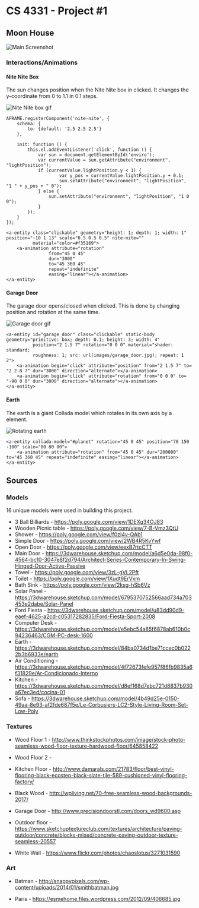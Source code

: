 # CS 4331 - Project #1

## Moon House

![Main Screenshot](https://github.com/luisrausseo/luisrausseo.github.io/blob/master/Project_1/p1.Rausseo.jpg)

### Interactions/Animations

#### Nite Nite Box

The sun changes position when the Nite Nite box in clicked. It changes the y-coordinate from 0 to 1.1 in 0.1 steps. 

![Nite Nite box gif]()

```
AFRAME.registerComponent('nite-nite', {
    schema: {
        to: {default: '2.5 2.5 2.5'}
    },

    init: function () {
        this.el.addEventListener('click', function () {
            var sun = document.getElementById('enviro');
            var currentValue = sun.getAttribute("environment", "lightPosition");
            if (currentValue.lightPosition.y < 1) {
                    var y_pos = currentValue.lightPosition.y + 0.1;
                    sun.setAttribute("environment", "lightPosition", "1 " + y_pos + " 0");
            } else {
                sun.setAttribute("environment", "lightPosition", "1 0 0");
            }
        });
    }
});
```

```
<a-entity class="clickable" geometry="height: 1; depth: 1; width: 1" position="-10 1 13" scale="0.5 0.5 0.5" nite-nite=""
          material="color=#f35169">
    <a-animation attribute="rotation"
                from="45 0 45"
                dur="3000"
                to="45 360 45"
                repeat="indefinite"
                easing="linear"></a-animation>
</a-entity>
```

#### Garage Door

The garage door opens/closed when clicked. This is done by changing position and rotation at the same time.

![Garage door gif]()

```
<a-entity id="garage_door" class="clickable" static-body geometry="primitive: box; depth: 0.1; height: 3; width: 4"
          position="2 1.5 7" rotation="0 0 0" material="shader: standard;
          roughness: 1; src: url(images/garage_door.jpg); repeat: 1 2">
    <a-animation begin="click" attribute="position" from="2 1.5 7" to= "2 2.8 7" dur="3000" direction="alternate"></a-animation>
    <a-animation begin="click" attribute="rotation" from="0 0 0" to= "-90 0 0" dur="3000" direction="alternate"></a-animation>
</a-entity>
```

#### Earth

The earth is a giant Collada model which rotates in its own axis by a <a-animation> element. 

![Rotating earth]()

```
<a-entity collada-model="#planet" rotation="45 0 45" position="70 150 -100" scale="80 80 80">
	<a-animation attribute="rotation" from="45 0 45" dur="200000" to="45 360 45" repeat="indefinite" easing="linear"></a-animation>
</a-entity>
```

## Sources

### Models

16 unique models were used in building this project.

* 3 Ball Billiards - https://poly.google.com/view/1DEXg34OJ83
* Wooden Picnic table - https://poly.google.com/view/7-B-Vmz3QtU
* Shower - https://poly.google.com/view/f0zI4v-QAb1
* Simple Door - https://poly.google.com/view/2WB4R5KvYwf
* Open Door - https://poly.google.com/view/eexB7rtcCTT
* Main Door - https://3dwarehouse.sketchup.com/model/a6d5e0da-98f0-4564-bc10-3047e8f2d794/Architect-Series-Contemporary-In-Swing-Hinged-Door-Active-Passive
* Towel - https://poly.google.com/view/3zL-gVL2Pft
* Toilet - https://poly.google.com/view/1Xudt9ErVxm
* Bath Sink - https://poly.google.com/view/2ksg-hSb6Vz
* Solar Panel - https://3dwarehouse.sketchup.com/model/6795370752566aad734a703453e2dabe/Solar-Panel
* Ford Fiesta - https://3dwarehouse.sketchup.com/model/u83dd90d9-eaef-4625-a2cd-c05317282835/Ford-Fiesta-Sport-2008
* Computer Desk - https://3dwarehouse.sketchup.com/model/e5ebc54a85f6878ab610b0c94236463/CGM-PC-desk-1600
* Earth - https://3dwarehouse.sketchup.com/model/84ba0734d1be71ccec0b0222b3b6933e/earth
* Air Conditioning - https://3dwarehouse.sketchup.com/model/4f72673fefe957f86fb9835a6f31829e/Ar-Condicionado-Interno
* Kitchen - https://3dwarehouse.sketchup.com/model/d8ef168d7ebc721d8837b930a67ec3ed/cocina-01
* Sofa - https://3dwarehouse.sketchup.com/model/4b49d25e-0150-49aa-8e93-af2fde687f5e/Le-Corbusiers-LC2-Style-Living-Room-Set-Low-Poly

### Textures

* Wood Floor 1 - http://www.thinkstockphotos.com/image/stock-photo-seamless-wood-floor-texture-hardwood-floor/645858422

* Wood Floor 2 - 

* Kitchen Floor - http://www.damarals.com/21783/floor/best-vinyl-flooring-black-ecostep-black-slate-tile-589-cushioned-vinyl-flooring-factory/

* Black Wood - http://wpliving.net/70-free-seamless-wood-backgrounds-2017/

* Garage Door - http://www.precisiondoorstl.com/doors_wd9600.asp

* Outdoor floor - https://www.sketchuptextureclub.com/textures/architecture/paving-outdoor/concrete/blocks-mixed/concrete-paving-outdoor-texture-seamless-20557

* White Wall - https://www.flickr.com/photos/chaoslotus/3271031590

### Art

* Batman - http://snappypixels.com/wp-content/uploads/2014/01/smithbatman.jpg

* Paris - https://esmehome.files.wordpress.com/2012/09/406685.jpg

